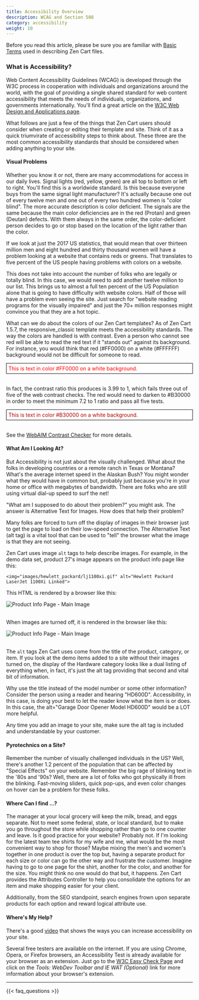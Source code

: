 ```yaml
---
title: Accessibility Overview
description: WCAG and Section 508
category: accessibility
weight: 10
---
```


Before you read this article, please be sure you are familiar with [Basic Terms](/user/first_steps/basic_terms/) used in describing Zen Cart files. 

### What is Accessibility? 

Web Content Accessibility Guidelines (WCAG) is developed through the W3C process in cooperation with individuals and organizations around the world, with the goal of providing a single shared standard for web content accessibility that meets the needs of individuals, organizations, and governments internationally.  You'll find a great article on the [W3C Web Design and Applications page](https://www.w3.org/standards/webdesign/accessibility).

What follows are just a few of the things that Zen Cart users should consider when creating or editing their template and site.  Think of it as a quick triumvirate of accessibility steps to think about.  These three are the most common accessibility standards that should be considered when adding anything to your site.

#### Visual Problems

Whether you know it or not, there are many accommodations for access in our daily lives.  Signal lights (red, yellow, green) are all top to bottom or left to right.  You'll find this is a worldwide standard.  Is this because everyone buys from the same signal light manufacturer?  It's actually because one out of every twelve men and one out of every two hundred women is "color blind".  The more accurate description is color deficient.  The signals are the same because the main color deficiencies are in the red (Protan) and green (Deutan) defects.  With them always in the same order, the color-deficient person decides to go or stop based on the location of the light rather than the color.

If we look at just the 2017 US statistics, that would mean that over thirteen million men and eight hundred and thirty thousand women will have a problem looking at a website that contains reds or greens.  That translates to five percent of the US people having problems with colors on a website.

This does not take into account the number of folks who are legally or totally blind.  In this case, we would need to add another twelve million to our list.  This brings us to almost a full ten percent of the US Population alone that is going to have difficulty with website colors.  Half of those will have a problem even seeing the site.  Just search for "website reading programs for the visually impaired" and just the 70+ million responses might convince you that they are a hot topic.

What can we do about the colors of our Zen Cart templates?  As of Zen Cart 1.5.7, the responsive_classic template meets the accessibility standards.  The way the colors are handled is with contrast.  Even a person who cannot see red will be able to read the red text if it "stands out" against its background.  For instance, you would think that red (#FF0000) on a white (#FFFFFF) background would not be difficult for someone to read.  

<div border="1" style="background:#FFFFFF; border: 1px solid black; padding: 5px;">
<font color="#FF0000">This is text in color #FF0000 on a white background.</font>
</div>
<br>

In fact, the contrast ratio this produces is 3.99 to 1, which fails three out of five of the web contrast checks.  The red would need to darken to #B30000 in order to meet the minimum 7.2 to 1 ratio and pass all five tests.  

<div border="1" style="background:#FFFFFF; border: 1px solid black; padding: 5px;">
<font color="#B30000">This is text in color #B30000 on a white background.</font>
</div>
<br>


See the [WebAIM Contrast Checker](https://webaim.org/resources/contrastchecker/) for more details.

#### What Am I Looking At?

But Accessibility is not just about the visually challenged.  What about the folks in developing countries or a remote ranch in Texas or Montana?  What's the average internet speed in the Alaskan Bush?  You might wonder what they would have in common but, probably just because you're in your home or office with megabytes of bandwidth.  There are folks who are still using virtual dial-up speed to surf the net!

"What am I supposed to do about their problem?" you might ask.  The answer is Alternative Text for Images.  How does that help their problem?

Many folks are forced to turn off the display of images in their browser just to get the page to load on their low-speed connection.  The Alternative Text (alt tag) is a vital tool that can be used to "tell" the browser what the image is that they are not seeing.

Zen Cart uses image `alt` tags to help describe images.  For example, in the demo data set, product 27's image appears on the product info page like this: 

```
<img="images/hewlett_packard/lj1100xi.gif" alt="Hewlett Packard LaserJet 1100Xi Linked">
```

This HTML is rendered by a browser like this: 

<img src="/images/product_info_image.png" alt="Product Info Page - Main Image" />
<br><br>

When images are turned off, it is rendered in the browser like this:  

<img src="/images/product_info_no_image.png" alt="Product Info Page - Main Image" />
<br><br>


The `alt` tags Zen Cart uses come from the title of the product, category, or item.  If you look at the demo items added to a site  without their images turned on, the display of the Hardware category looks like a dual listing of everything when, in fact, it's just the alt tag providing that second and vital bit of information.

Why use the title instead of the model number or some other information?  Consider the person using a reader and hearing "HD600D".  Accessibility, in this case, is doing your best to let the reader know what the item is or does.  In this case, the alt="Garage Door Opener Model HD600D" would be a LOT more helpful.

Any time you add an image to your site, make sure the alt tag is included and understandable by your customer.

#### Pyrotechnics on a Site?

Remember the number of visually challenged individuals in the US?  Well, there's another 1.2 percent of the population that can be affected by "Special Effects" on your website.  Remember the big rage of blinking text in the \'80s and \'90s?  Well, there are a lot of folks who got physically ill from the blinking.  Fast-moving sliders, quick pop-ups, and even color changes on hover can be a problem for these folks.

#### Where Can I find ...?

The manager at your local grocery will keep the milk, bread, and eggs separate.  Not to meet some federal, state, or local standard, but to make you go throughout the store while shopping rather than go to one counter and leave.  Is it good practice for your website?  Probably not.  If I'm looking for the latest team tee shirts for my wife and me, what would be the most convenient way to shop for those?  Maybe mixing the men's and women's together in one product is over the top but, having a separate product for each size or color can go the other way and frustrate the customer.  Imagine having to go to one page for the shirt, another for the color, and another for the size.  You might think no one would do that but, it happens.  Zen Cart provides the Attributes Controller to help you consolidate the options for an item and make shopping easier for your client.

Additionally, from the SEO standpoint, search engines frown upon separate products for each option and reward logical attribute use.

#### Where's My Help?

There's a good [video](https://www.youtube.com/watch?v=3f31oufqFSM) that shows the ways you can increase accessibility on your site.

Several free testers are available on the internet.  If you are using Chrome, Opera, or Firefox browsers, an Accessibility Test is already available for your browser as an extension.  Just go to the [W3C Easy Check Page](https://www.w3.org/WAI/test-evaluate/preliminary/) and click on the *Tools: WebDev Toolbar and IE WAT (Optional)* link for more information about your browser's extension.

---
<!-- please keep this at the end --> 
{{< faq_questions >}}
